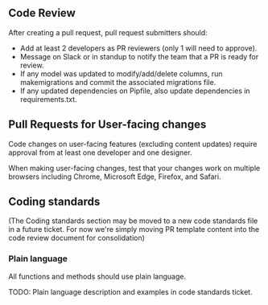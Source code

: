 ## Code Review

After creating a pull request, pull request submitters should:
- Add at least 2 developers as PR reviewers (only 1 will need to approve).
- Message on Slack or in standup to notify the team that a PR is ready for review.
- If any model was updated to modify/add/delete columns, run makemigrations and commit the associated migrations file.
- If any updated dependencies on Pipfile, also update dependencies in requirements.txt.

## Pull Requests for User-facing changes
Code changes on user-facing features (excluding content updates) require approval from at least one developer and one designer.

When making user-facing changes, test that your changes work on multiple browsers including Chrome, Microsoft Edge, Firefox, and Safari.

## Coding standards
(The Coding standards section may be moved to a new code standards file in a future ticket.
For now we're simply moving PR template content into the code review document for consolidation)

### Plain language
All functions and methods should use plain language.

TODO: Plain language description and examples in code standards ticket.